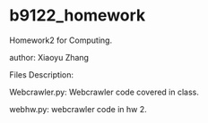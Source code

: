 # b9122_homework
Homework2  for Computing.

author: Xiaoyu Zhang

Files Description:

Webcrawler.py:
Webcrawler code covered in class. 

webhw.py:
webcrawler code in hw 2.



